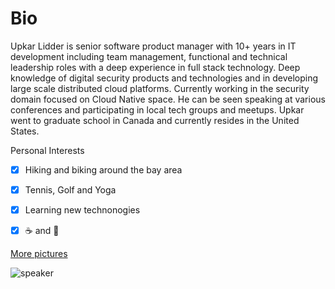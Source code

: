 # Bio

Upkar Lidder is senior software product manager with 10+ years in IT development including team management, functional and technical leadership roles with a deep experience in full stack technology. Deep knowledge of digital security products and technologies and in developing large scale distributed cloud platforms. Currently working in the security domain focused on Cloud Native space. He can be seen speaking at various conferences and participating in local tech groups and meetups. Upkar went to graduate school in Canada and currently resides in the United States.

Personal Interests

- [x] Hiking and biking around the bay area
- [x] Tennis, Golf and Yoga
- [x] Learning new technonogies
- [x] ☕ and 🍻
 

[More pictures](/pictures)

![speaker](pictures/upkar-profile.jpg)
